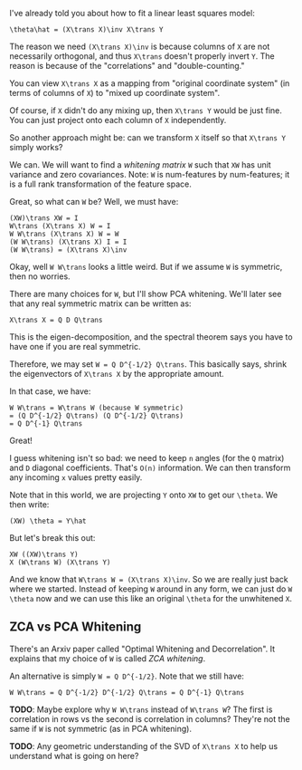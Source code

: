 I've already told you about how to fit a linear least squares model:

    \theta\hat = (X\trans X)\inv X\trans Y

The reason we need `(X\trans X)\inv` is because columns of `X` are not
necessarily orthogonal, and thus `X\trans` doesn't properly invert
`Y`. The reason is because of the "correlations" and "double-counting."

You can view `X\trans X` as a mapping from "original coordinate
system" (in terms of columns of `X`) to "mixed up coordinate system".

Of course, if `X` didn't do any mixing up, then `X\trans Y` would be
just fine. You can just project onto each column of `X` independently.

So another approach might be: can we transform `X` itself so that
`X\trans Y` simply works?

We can. We will want to find a *whitening matrix* `W` such that `XW`
has unit variance and zero covariances. Note: `W` is num-features by
num-features; it is a full rank transformation of the feature space.

Great, so what can `W` be? Well, we must have:

    (XW)\trans XW = I
    W\trans (X\trans X) W = I
    W W\trans (X\trans X) W = W
    (W W\trans) (X\trans X) I = I
    (W W\trans) = (X\trans X)\inv

Okay, well `W W\trans` looks a little weird. But if we assume `W` is
symmetric, then no worries.

There are many choices for `W`, but I'll show PCA whitening. We'll
later see that any real symmetric matrix can be written as:

    X\trans X = Q D Q\trans

This is the eigen-decomposition, and the spectral theorem says you
have to have one if you are real symmetric.

Therefore, we may set `W = Q D^{-1/2} Q\trans`. This basically says,
shrink the eigenvectors of `X\trans X` by the appropriate amount.

In that case, we have:

    W W\trans = W\trans W (because W symmetric)
    = (Q D^{-1/2} Q\trans) (Q D^{-1/2} Q\trans)
    = Q D^{-1} Q\trans

Great!

I guess whitening isn't so bad: we need to keep `n` angles (for the
`Q` matrix) and `D` diagonal coefficients. That's `O(n)`
information. We can then transform any incoming `x` values pretty
easily.

Note that in this world, we are projecting `Y` onto `XW` to get our
`\theta`. We then write:

    (XW) \theta = Y\hat

But let's break this out:

    XW ((XW)\trans Y)
    X (W\trans W) (X\trans Y)

And we know that `W\trans W = (X\trans X)\inv`. So we are really just
back where we started. Instead of keeping `W` around in any form, we
can just do `W \theta` now and we can use this like an original
`\theta` for the unwhitened `X`.

## ZCA vs PCA Whitening

There's an Arxiv paper called "Optimal Whitening and
Decorrelation". It explains that my choice of `W` is called *ZCA
whitening*.

An alternative is simply `W = Q D^{-1/2}`. Note that we still have:

    W W\trans = Q D^{-1/2} D^{-1/2} Q\trans = Q D^{-1} Q\trans

**TODO**: Maybe explore why `W W\trans` instead of `W\trans W`? The
first is correlation in rows vs the second is correlation in columns?
They're not the same if `W` is not symmetric (as in PCA whitening).

**TODO**: Any geometric understanding of the SVD of `X\trans X` to
help us understand what is going on here?

